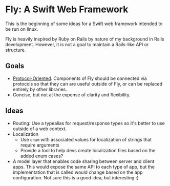 # Fly: A Swift Web Framework

This is the beginning of some ideas for a Swift web framework intended to be run on linux.

Fly is heavily inspired by Ruby on Rails by nature of my background in Rails
development. However, it is not a goal to maintain a Rails-like API or structure.

## Goals

- [Protocol-Oriented](https://developer.apple.com/videos/play/wwdc2015-408/). Components of Fly
  should be connected via protocols so that they can are useful outside of Fly, or can be replaced
  entirely by other libraries.
- Concise, but not at the expense of clarity and flexibility.


## Ideas

- Routing: Use a typealias for request/response types so it's better to use outside of a web context.
- Localization
  - Use `enum` with associated values for localization of strings that require arguments
  - Provide a tool to help devs create localization files based on the added enum cases?
- A model layer that enables code sharing between server and client apps. This would expose the same
  API to each type of app, but the implementation that is called would change based on the app
  configuration. Not sure this is a good idea, but interesting :)


